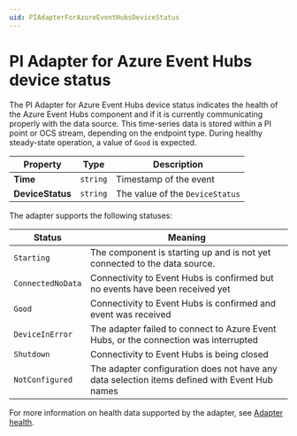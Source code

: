 ```yaml
---
uid: PIAdapterForAzureEventHubsDeviceStatus
---
```


# PI Adapter for Azure Event Hubs device status

The PI Adapter for Azure Event Hubs device status indicates the health of the Azure Event Hubs component and if it is currently communicating properly with the data source. This time-series data is stored within a PI point or OCS stream, depending on the endpoint type. During healthy steady-state operation, a value of `Good` is expected.

| Property                          | Type                                 | Description                    |
|-----------------------------------|--------------------------------------|--------------------------------|
| **Time**                        | `string`                               | Timestamp of the event        |
| **DeviceStatus**                | `string`                               | The value of the `DeviceStatus` |

The adapter supports the following statuses:

| Status            | Meaning                                                                                       |
|-------------------|-----------------------------------------------------------------------------------------------|
| `Starting`        | The component is starting up and is not yet connected to the data source.                     |
| `ConnectedNoData` | Connectivity to Event Hubs is confirmed but no events have been received yet                  |
| `Good`            | Connectivity to Event Hubs is confirmed and event was received                                |
| `DeviceInError`   | The adapter failed to connect to Azure Event Hubs, or the connection was interrupted          |
| `Shutdown`        | Connectivity to Event Hubs is being closed                                                    |
| `NotConfigured`   | The adapter configuration does not have any data selection items defined with Event Hub names |

For more information on health data supported by the adapter, see [Adapter health](xref:AdapterHealth).